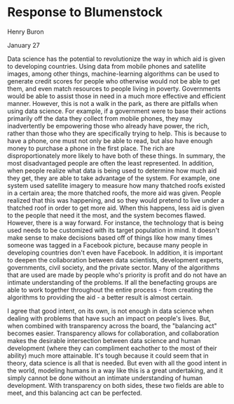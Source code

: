 # Response to Blumenstock
Henry Buron

January 27

  Data science has the potential to revolutionize the way in which aid is given to developing countries. Using data from mobile phones and satellite images, among other things, machine-learning algorithms can be used to generate credit scores for people who otherwise would not be able to get them, and even match resources to people living in poverty. Governments would be able to assist those in need in a much more effective and efficient manner. However, this is not a walk in the park, as there are pitfalls when using data science. For example, if a government were to base their actions primarily off the data they collect from mobile phones, they may inadvertently be empowering those who already have power, the rich, rather than those who they are specifically trying to help. This is because to have a phone, one must not only be able to read, but also have enough money to purchase a phone in the first place. The rich are disproportionately more likely to have both of these things. In summary, the most disadvantaged people are often the least represented. In addition, when people realize what data is being used to determine how much aid they get, they are able to take advantage of the system. For example, one system used satellite imagery to measure how many thatched roofs existed in a certain area; the more thatched roofs, the more aid was given. People realized that this was happening, and so they would pretend to live under a thatched roof in order to get more aid. When this happens, less aid is given to the people that need it the most, and the system becomes flawed. However, there is a way forward. For instance, the technology that is being used needs to be customized with its target population in mind. It doesn't make sense to make decisions based off of things like how many times someone was tagged in a Facebook picture, because many people in developing countries don't even have Facebook. In addition, it is important to deepen the collaboration between data scientists, development experts, governments, civil society, and the private sector. Many of the algorithms that are used are made by people who's priority is profit and do not have an intimate understanding of the problems. If all the benefacting groups are able to work together throughout the entire process - from creating the algorithms to providing the aid - a better result is almost certain.

  I agree that good intent, on its own, is not enough in data science when dealing with problems that have such an impact on people's lives. But, when combined with transparency across the board, the "balancing act" becomes easier. Transparency allows for collaboration, and collaboration makes the desirable intersection between data science and human development (where they can compliment eachother to the most of their ability) much more attainable. It's tough because it could seem that in theory, data science is all that is needed. But even with all the good intent in the world, modeling humans in a way like this is a great undertaking, and it simply cannot be done without an intimate understanding of human development. With transparency on both sides, these two fields are able to meet, and this balancing act can be perfected.
